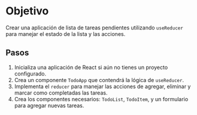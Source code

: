 # Objetivo

Crear una aplicación de lista de tareas pendientes utilizando `useReducer` para manejar el estado de la lista y las acciones.

## Pasos

1. Inicializa una aplicación de React si aún no tienes un proyecto configurado.
2. Crea un componente `TodoApp` que contendrá la lógica de `useReducer`.
3. Implementa el `reducer` para manejar las acciones de agregar, eliminar y marcar como completadas las tareas.
4. Crea los componentes necesarios: `TodoList`, `TodoItem`, y un formulario para agregar nuevas tareas.